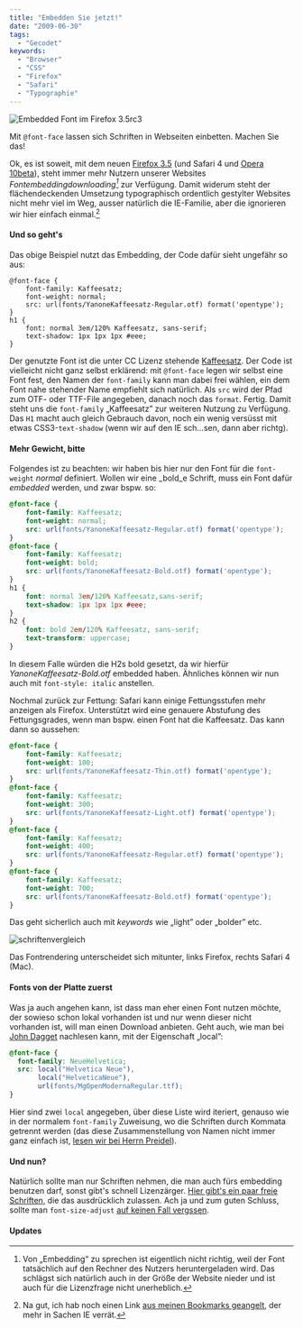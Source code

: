 ```yaml
---
title: "Embedden Sie jetzt!"
date: "2009-06-30"
tags:
  - "Gecodet"
keywords:
  - "Browser"
  - "CSS"
  - "Firefox"
  - "Safari"
  - "Typographie"
---
```


![Embedded Font im Firefox 3.5rc3](/img/codecandies/fontatfirefox.jpg)

Mit `@font-face` lassen sich Schriften in Webseiten einbetten. Machen Sie das!

Ok, es ist soweit, mit dem neuen [Firefox 3.5](http://www.mozilla.com/en-US/firefox/all-rc.html) (und Safari 4 und [Opera 10beta](http://www.opera.com/browser/next/)), steht immer mehr Nutzern unserer Websites _Fontembeddingdownloading[^1]_ zur Verfügung. Damit widerum steht der flächendeckenden Umsetzung typographisch ordentlich gestylter Websites nicht mehr viel im Weg, ausser natürlich die IE-Familie, aber die ignorieren wir hier einfach einmal.[^2]

#### Und so geht's

Das obige Beispiel nutzt das Embedding, der Code dafür sieht ungefähr so aus:

```
@font-face {
    font-family: Kaffeesatz;
    font-weight: normal;
    src: url(fonts/YanoneKaffeesatz-Regular.otf) format('opentype');
}
h1 {
	font: normal 3em/120% Kaffeesatz, sans-serif;
	text-shadow: 1px 1px 1px #eee;
}
```

Der genutzte Font ist die unter CC Lizenz stehende [Kaffeesatz](http://yanone.de/typedesign/kaffeesatz/). Der Code ist vielleicht nicht ganz selbst erklärend: mit `@font-face` legen wir selbst eine Font fest, den Namen der `font-family` kann man dabei frei wählen, ein dem Font nahe stehender Name empfiehlt sich natürlich. Als `src` wird der Pfad zum OTF\- oder TTF\-File angegeben, danach noch das `format`. Fertig. Damit steht uns die `font-family` „Kaffeesatz” zur weiteren Nutzung zu Verfügung. Das `H1` macht auch gleich Gebrauch davon, noch ein wenig versüsst mit etwas CSS3-`text-shadow` (wenn wir auf den IE sch…sen, dann aber richtg).

#### Mehr Gewicht, bitte

Folgendes ist zu beachten: wir haben bis hier nur den Font für die `font-weight` _normal_ definiert. Wollen wir eine _bold_e Schrift, muss ein Font dafür _embedded_ werden, und zwar bspw. so:

```css
@font-face {
    font-family: Kaffeesatz;
    font-weight: normal;
    src: url(fonts/YanoneKaffeesatz-Regular.otf) format('opentype');
}
@font-face {
    font-family: Kaffeesatz;
    font-weight: bold;
    src: url(fonts/YanoneKaffeesatz-Bold.otf) format('opentype');
}
h1 {
	font: normal 3em/120% Kaffeesatz,sans-serif;
	text-shadow: 1px 1px 1px #eee;
}
h2 {
    font: bold 2em/120% Kaffeesatz, sans-serif;
    text-transform: uppercase;
}
```

In diesem Falle würden die H2s bold gesetzt, da wir hierfür _YanoneKaffeesatz-Bold.otf_ embedded haben. Ähnliches können wir nun auch mit `font-style: italic` anstellen.

Nochmal zurück zur Fettung: Safari kann einige Fettungsstufen mehr anzeigen als Firefox. Unterstützt wird eine genauere Abstufung des Fettungsgrades, wenn man bspw. einen Font hat die Kaffeesatz. Das kann dann so aussehen:

```css
@font-face {
    font-family: Kaffeesatz;
    font-weight: 100;
    src: url(fonts/YanoneKaffeesatz-Thin.otf) format('opentype');
}
@font-face {
    font-family: Kaffeesatz;
    font-weight: 300;
    src: url(fonts/YanoneKaffeesatz-Light.otf) format('opentype');
}
@font-face {
    font-family: Kaffeesatz;
    font-weight: 400;
    src: url(fonts/YanoneKaffeesatz-Regular.otf) format('opentype');
}
@font-face {
    font-family: Kaffeesatz;
    font-weight: 700;
    src: url(fonts/YanoneKaffeesatz-Bold.otf) format('opentype');
}
```

Das geht sicherlich auch mit _keywords_ wie „light” oder „bolder” etc.

![schriftenvergleich](/img/codecandies/schriftenvergleich.gif)

Das Fontrendering unterscheidet sich mitunter, links Firefox, rechts Safari 4 (Mac).

#### Fonts von der Platte zuerst

Was ja auch angehen kann, ist dass man eher einen Font nutzen möchte, der sowieso schon lokal vorhanden ist und nur wenn dieser nicht vorhanden ist, will man einen Download anbieten. Geht auch, wie man bei [John Dagget](http://hacks.mozilla.org/2009/06/beautiful-fonts-with-font-face/) nachlesen kann, mit der Eigenschaft „local”:

```css
@font-face {
  font-family: NeueHelvetica;
  src: local("Helvetica Neue"),
       local("HelveticaNeue"),
       url(fonts/MgOpenModernaRegular.ttf);
}
```

Hier sind zwei `local` angegeben, über diese Liste wird iteriert, genauso wie in der normalem `font-family` Zuweisung, wo die Schriften durch Kommata getrennt werden (das diese Zusammenstellung von Namen nicht immer ganz einfach ist, [lesen wir bei Herrn Preidel](http://www.qxm.de/webdesign/20080317-155549/helvetica-neue-light-in-firefox-3)).

#### Und nun?

Natürlich sollte man nur Schriften nehmen, die man auch fürs embedding benutzen darf, sonst gibt's schnell Lizenzärger. [Hier gibt's ein paar freie Schriften](http://opentype.info/blog/2008/08/05/10-great-free-fonts-for-font-face-embedding/), die das ausdrücklich zulassen. Ach ja und zum guten Schluss, sollte man `font-size-adjust` [auf keinen Fall vergssen](http://www.peterkroener.de/schoenes-neues-css-font-size-adjust/ "Peter Kröner: Schönes neues CSS: font-size-adjust").

#### Updates

[^1]: Von „Embedding“ zu sprechen ist eigentlich nicht richtig, weil der Font tatsächlich auf den Rechner des Nutzers heruntergeladen wird. Das schlägst sich natürlich auch in der Größe der Website nieder und ist auch für die Lizenzfrage nicht unerheblich.

[^2]: Na gut, ich hab noch einen Link [aus meinen Bookmarks geangelt](/codecandies/2008/11/05/font-face-in-ie-making-web-fonts-work/), der mehr in Sachen IE verrät.
